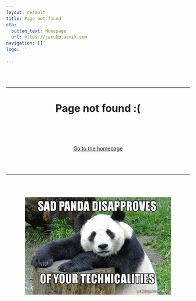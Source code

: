 ```yaml
---
layout: default
title: Page not found
cta:
  button_text: Homepage
  url: https://jakubptacnik.com
navigation: []
logo: ''

---
```

<br/><br/>

***

<h1 align="center">Page not found :( </h1>

<br/><br/>

<p align="center">     
<br> <a href="https://jakubptacnik.com">Go to the homepage</a> </p>

<br/><br/>

***

<br/><br/>

<p align="center">

<img width="400" src="/uploads/2021/07/05/sad-panda-disapproves.jpg" alt="Sad Panda Disapproves">

</p>